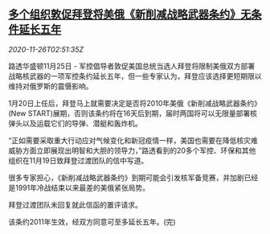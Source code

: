 <!--1606359331000-->
[多个组织敦促拜登将美俄《新削减战略武器条约》无条件延长五年](https://cn.reuters.com/article/us-ru-weapon-deal-1126-idCNKBS28607N)
------

<div><i>2020-11-26T02:51:35Z</i></div><p>路透华盛顿11月25日 - 军控倡导者敦促美国总统当选人拜登将限制美俄双方部署战略核武器的一项军控条约延长五年，但一些专家认为，拜登应该选择更短期限以维持对俄罗斯的震慑影响。</p><p>1月20日上任后，拜登马上就需要决定是否将2010年美俄《新削减战略武器条约》(New START)展期，否则该条约将在16天后到期，届时两国将可以无限量部署核弹头以及运载它们的导弹、潜艇和轰炸机。</p><p>“正如需要采取重大行动应对气候变化和新冠疫情一样，美国也需要在降低核灾难威胁方面立即展现出明智和大胆的领导力，”路透看到的20多个军控、环保和其他组织在11月19日致拜登过渡团队的信中写道。</p><p>很多专家担心，《新削减战略武器条约》到期可能会引发核军备竞赛，并加剧已经是1991年冷战结束以来最差的美俄紧张局势。</p><p>拜登过渡团队未回复就此信函的置评请求。</p><p>该条约2011年生效，经双方同意可至多延长五年。(完)</p>
